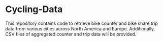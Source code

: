 # Cycling-Data
This repository contains code to retrieve bike counter and bike share trip data from various cities across North America and Europe. Additionally, CSV files of aggregated counter and trip data will be provided.
